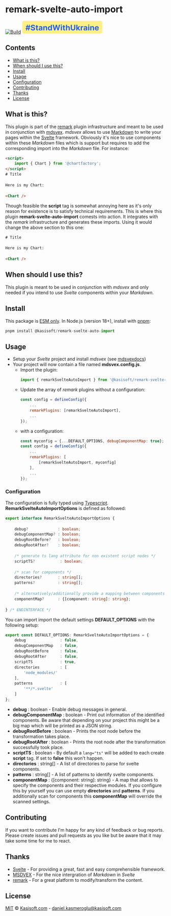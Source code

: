 # remark-svelte-auto-import

[![Build][build-badge]][build]
[![StandWithUkraine][ukraine-svg]][ukraine-readme]

## Contents

* [What is this?](#what-is-this)
* [When should I use this?](#when-should-i-use-this)
* [Install](#install)
* [Usage](#usage)
* [Configuration](#configuration)
* [Contributing](#contributing)
* [Thanks](#thanks)
* [License](#license)


## What is this?

This plugin is part of the [remark] plugin infrastructure and meant to be used in conjunction with [mdsvex].
_mdsvex_ allows to use [Markdown] to write your pages within the [Svelte] framework. 
Obviously it's nice to use components within these _Markdown_ files which is support but requires to add the corresponding import into the _Markdown_ file.
For instance:

```html
<script>
    import { Chart } from '@chartfactory';
</script>
# Title

Here is my Chart:

<Chart />
```

Though feasible the __script__ tag is somewhat annoying here as it's only reason for existence is to satisfy technical requirements.
This is where this plugin __remark-svelte-auto-import__ comests into action. 
It integrates with the _remark_ infrastructure and generates these imports.
Using it would change the above section to this one:

```html
# Title

Here is my Chart:

<Chart />
```

## When should I use this?

This plugin is meant to be used in conjunction with _mdsvex_ and only needed if you intend to use _Svelte_ components within your _Markdown_.


## Install

This package is [ESM only][esmonly]. In Node.js (version 18+), install with [pnpm]:

```js
pnpm install @kasisoft/remark-svelte-auto-import
```


## Usage

* Setup your _Svelte_ project and install _mdsvex_ (see [mdsvexdocs])
* Your project will now contain a file named __mdsvex.config.js__.
    * Import the plugin:
        ```js
        import { remarkSvelteAutoImport } from '@kasisoft/remark-svelte-auto-import';
        ```
    * Update the array of _remark_ plugins without a configuration:
        ```js
        const config = defineConfig({
            ...
            remarkPlugins: [remarkSvelteAutoImport],
            ...
        });
        ```
    * with a configuration:
        ```js
        const myconfig = {...DEFAULT_OPTIONS, debugComponentMap: true};
        const config = defineConfig({
            ...
            remarkPlugins: [
                [remarkSvelteAutoImport, myconfig]
            ],
            ...
        });
        ```

### Configuration

The configuration is fully typed using [Typescript].
__RemarkSvelteAutoImportOptions__ is defined as followed:

```typescript
export interface RemarkSvelteAutoImportOptions {
    
    debug?             : boolean;
    debugComponentMap? : boolean;
    debugRootBefore?   : boolean;
    debugRootAfter?    : boolean;
    
    /* generate ts lang attribute for non existent script nodes */
    scriptTS?           : boolean;

    /* scan for components */
    directories?       : string[];
    patterns?          : string[];
    
    /* alternatively/additionally provide a mapping between components and modules  */
    componentMap?      : {[component: string]: string};

} /* ENDINTERFACE */
```

You can import import the default settings __DEFAULT_OPTIONS__ with the following setup:

```typescript
export const DEFAULT_OPTIONS: RemarkSvelteAutoImportOptions = {
    debug               : false,
    debugComponentMap   : false,
    debugRootBefore     : false,
    debugRootAfter      : false,
    scriptTS            : true,
    directories         : [
        'node_modules/'
    ],
    patterns            : [
        '**/*.svelte'
    ]
};
```
* __debug__ : boolean - Enable debug messages in general.
* __debugComponentMap__ : boolean - Print out information of the identified components. Be aware that depending on your project this might be a big map which will be printed as a JSON string.
* __debugRootBefore__ : boolean - Prints the root node before the transformation takes place.
* __debugRootAfter__ : boolean - Prints the root node after the transformation successfully took place.
* __scriptTS__ : boolean - By default a ```lang="ts"``` will be added to each create __script__ tag. If set to __false__ this won't happen.
* __directories__ : string[] - A list of directories to parse for svelte components.
* __patterns__ : string[] - A list of patterns to identify svelte components.  
* __componentMap__ : {[component: string]: string} - A map that allows to specify the components and their respective modules. If you configure this by yourself you can use empty __directories__ and __patterns__. If you additionally scan for components this __componentMap__ will override the scanned settings.


## Contributing

If you want to contribute I'm happy for any kind of feedback or bug reports.
Please create issues and pull requests as you like but be aware that it may take some time
for me to react.


## Thanks

* [Svelte] - For providing a great, fast and easy comprehensible framework.
* [MSDVEX][mdsvex] - For the nice intergration of _Markdown_ in _Svelte_
* [remark] - For a great platform to modify/transform the content.


## License

[MIT][license] © [Kasisoft.com](https://kasisoft.com) - <daniel.kasmeroglu@kasisoft.com>


<!-- Definitions -->

[build]: https://github.com/kasisoft/remark-svelte-auto-import/actions
[build-badge]: https://github.com/kasisoft/remark-svelte-auto-import/actions/workflows/rsai.yml/badge.svg
[esmonly]: https://gist.github.com/sindresorhus/a39789f98801d908bbc7ff3ecc99d99c
[license]: https://github.com/kasisoft/remark-svelte-auto-import/blob/main/license
[markdown]: https://markdown.de/
[mdsvex]: https://mdsvex.com
[mdsvexdocs]: https://mdsvex.com/docs
[pnpm]: https://pnpm.io/
[remark]: https://github.com/remarkjs
[svelte]: https://svelte.dev/
[typescript]: https://www.typescriptlang.org/
[ukraine-readme]: https://github.com/vshymanskyy/StandWithUkraine/blob/main/docs/README.md
[ukraine-svg]: https://raw.githubusercontent.com/vshymanskyy/StandWithUkraine/main/badges/StandWithUkraine.svg
